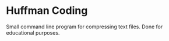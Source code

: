 # Huffman Coding

Small command line program for compressing text files.
Done for educational purposes.
